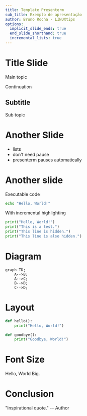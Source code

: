 ```yaml
---
title: Template Presenterm
sub_title: Exemplo de apresentação
author: Bruno Rocha - LINUXtips
options:
  implicit_slide_ends: true
  end_slide_shorthand: true
  incremental_lists: true
---
```


Title Slide
===

<!-- alignment: center -->

Main topic

<!-- pause --> 

Continuation


## Subtitle


Sub topic 


Another Slide
===

- lists
- don't need pause
- presenterm pauses automatically

Another slide
===

Executable code

```bash +exec
echo "Hello, World!"
```

With incremental highlighting

```python +exec {1-2|3-4}
print("Hello, World!")
print("This is a test.")
print("This line is hidden.")
print("This line is also hidden.")
```

Diagram
===

```mermaid +render
graph TD;
    A-->B;
    A-->C;
    B-->D;
    C-->D;
```

Layout
===

<!-- column_layout: [1, 2] -->
<!-- column: 0 -->

```python
def hello():
    print("Hello, World!")
```

<!-- column: 1 -->

```python
def goodbye():
    print("Goodbye, World!")
```

Font Size
===

<!-- font_size: 2 -->

Hello, World Big.


Conclusion
===

"Inspirational quote." -- Author



